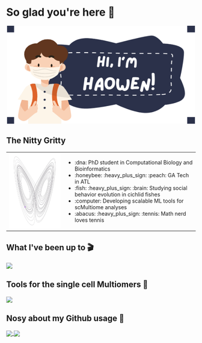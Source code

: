 # So glad you're here :wave:

<p align="center">
  <img src="https://github.com/Haowen-He/Haowen-He/blob/main/Haowen.png" width="500" height="260" />
</p>

## The Nitty Gritty

<table>
  <tr>
    <td width="30%">
      <img src="https://github.com/Haowen-He/Haowen-He/blob/main/x_z.gif" width="200" height="200" alt="Profile Image"/>
    </td>
    <td width="70%">
      <ul>
        <li>:dna: PhD student in Computational Biology and Bioinformatics</li>
        <li>:honeybee: :heavy_plus_sign: :peach: GA Tech in ATL</li>
        <li>:fish: :heavy_plus_sign: :brain: Studying social behavior evolution in cichlid fishes</li>
        <li>:computer: Developing scalable ML tools for scMultiome analyses</li>
        <li>:abacus: :heavy_plus_sign: :tennis: Math nerd loves tennis</li>
      </ul>
    </td>
  </tr>
</table>

## What I've been up to :clapper: 

<a href="https://github.com/Haowen-He/snRNA_Tooth_accReplacement">
  <img height=125 align="center" src="https://github-readme-stats.vercel.app/api/pin/?username=Haowen-He&repo=https://github.com/Haowen-He/snRNA_Tooth_accReplacement&theme=solarized-light"/>
</a>

## Tools for the single cell Multiomers :microscope: 

<a href="https://github.com/Haowen-He/snRNAseq_AcceleratedToothReplacement">
  <img height=125 align="center" src="https://github-readme-stats.vercel.app/api/pin/?username=Haowen-He&repo=https://github.com/Haowen-He/snRNA_Tooth_accReplacement&theme=solarized-light"/>
</a>

## Nosy about my Github usage :mag_right:

<a href="https://github.com/anuraghazra/github-readme-stats">
  <img height=200 align="center" src="https://github-readme-stats.vercel.app/api/top-langs/?username=Haowen-He&hide=jupyter%20notebook&layout=donut&theme=flag-india"/>
</a>
<a href="https://github.com/anuraghazra/github-readme-stats">
  <img height=200 align="center" src="https://streak-stats.demolab.com/?user=Haowen-He&layout=compact&theme=flag-india"/>
</a>
